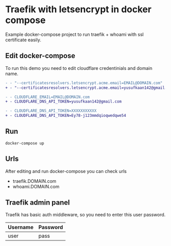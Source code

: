 # Traefik with letsencrypt in docker compose    

Example docker-compose project to run traefik + whoami with ssl certificate easily.


## Edit docker-compose
To run this demo you need to edit cloudflare credentinials and domain name.

```diff
- - "--certificatesresolvers.letsencrypt.acme.email=EMAIL@DOMAIN.com"
+ - "--certificatesresolvers.letsencrypt.acme.email=yusufkaan142@gmail.com"
```

```diff
- - CLOUDFLARE_EMAIL=EMAIL@DOMAIN.com
+ - CLOUDFLARE_DNS_API_TOKEN=yusufkaan142@gmail.com
```

```diff
- - CLOUDFLARE_DNS_API_TOKEN=XXXXXXXXXXX
+ - CLOUDFLARE_DNS_API_TOKEN=Ey78-j123mmdqioqwedqwe54
```
## Run
```
docker-compose up
```

## Urls

After editing and run docker-compose you can check urls

- traefik.DOMAIN.com
- whoami.DOMAIN.com

## Traefik admin panel
Traefik has basic auth middleware, so you need to enter this user password.

| Username | Password |
|----------|----------|
| user     | pass     |
